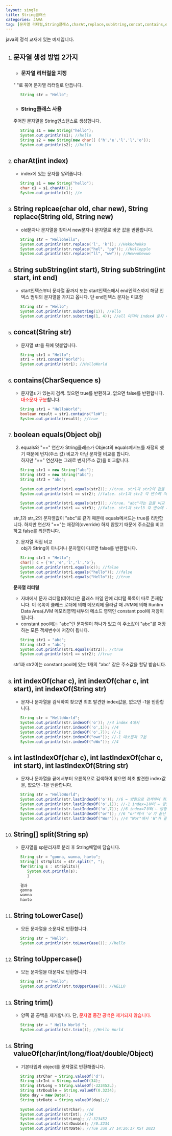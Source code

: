 ```yaml
---
layout: single
title: String클래스
categories: JAVA
tag: [문자열 리터럴,String클래스,charAt,replace,subString,concat,contains,equals,indexOf,lastIndexOf,split]
---
```


java의 정석 교재에 있는 예제입니다.

1. ## 문자열 생성 방법 2가지
   - ### 문자열 리터럴을 지정   
   &#34; &#34;로 묶어 문자열 리터럴로 만듭니다.   
   ```java
      String str = "Hello";
   ```   

   - ### String클래스 사용   
   주어진 문자열을 String인스턴스로 생성합니다.   
   ```java   
      String s1 = new String("hello");
      System.out.println(s1); //hello   
      String s2 = new String(new char[] {'h','e','l','l','o'});
      System.out.println(s2); //hello
   ```   
1. ## charAt(int index)      
   * index에 있는 문자를 알려줍니다.   
   ```java   
      String s1 = new String("hello");
      char c1 = s1.charAt(1);
      System.out.println(c1); //e
   ```
1. ## String replcae(char old, char new), String replace(String old, String new)
   * old문자나 문자열을 찾아서 new문자나 문자열로 바꾼 값을 반환합니다.
   ```java
      String str = "Hellohello";
      System.out.println(str.replace('l', 'k')); //Hekkohekko
      System.out.println(str.replace("hel", "pp")); //Hellopplo
      System.out.println(str.replace("ll", "ww")); //Hewwohewwo
   ``` 
1. ## String subString(int start), String subString(int start, int end)
   * start인덱스부터 문자열 끝까지 또는 start인덱스에서 end인덱스까지  해당 인덱스 범위의 문자열을 가지고 옵니다. 단 end인덱스 문자는 미포함
   ```java
      String str = "Hello";
      System.out.println(str.substring(1)); //ello
      System.out.println(str.substring(1, 4)); //ell 마지막 index4 문자 미포함
   ```
1. ## concat(String str)   
   * 문자열 str을 뒤에 덧붙입니다.
   ```java
      String str1 = "Hello";
      str1 = str1.concat("World");
      System.out.println(str1); //HelloWorld
   ```
1. ## contains(CharSequence s)
   * 문자열s 가 있는지 검색. 있으면 true를 반환하고, 없으면 false를 반환합니다. <span style="color:red">대소문자 구분</span>합니다.
   ```java
      String str1 = "HelloWorld";
      boolean result = str1.contains("loW");
      System.out.println(result); //true
   ```
1. ## boolean equals(Object obj)

   2. equals와 "==" 연산자
   String클래스가 Object의 equals메서드를 재정의 했기 때문에 번지(주소 값) 비교가 아닌 문자열 비교를 합니다.   
   하지만 "==" 연산자는 그래로 번지(주소 값)을 비교합니다.   
   ```java
      String str1 = new String("abc");
      String str2 = new String("abc");
      String str3 = "abc";
      
      System.out.println(str1.equals(str2)); //true. str1과 str2의 값을 비교  
      System.out.println(str1 == str2); //false. str1과 str2 각 변수에 저장된 주소 값을 비교

      System.out.println(str1.equals(str3)); //true. "abc"라는 값을 비교
      System.out.println(str1 == str3); //false. str1과 strl3 각 변수에 저장된 주소 값을 비교
   ```
   str_1과 str_2의 문자열값이 "abc"로 같기 때문에 equals메서드는 true를 리턴합니다. 하지만 연산자 "=="는 재정의(override) 하지 않았기 때문에 주소값을 비교하고 false를 리턴합니다.
   
   2. 문자열 직접 비교   
   obj가 String이 아니거나 문자열이 다르면 false를 반환합니다.   
   ```java
      String str1 = "Hello";
      char[] c = {'H','e','l','l','o'};
      System.out.println(str1.equals(c)); //false
      System.out.println(str1.equals("hello")); //false
      System.out.println(str1.equals("Hello")); //true
   ```

   __문자열 리터럴__   
   + 자바에서 문자 리터럴(데이터)은 클래스 파일 안에 리터럴 목록이 따로 존재합니다. 이 목록이 클래스 로더에 의해 메모리에 올라갈 때 JVM에 의해 Runtim Data Area(JVM 메모리영역)내부의 메소드 영역인 constant pool에 저장이 됩니다.   
   + constant pool에는 "abc"란 문자열이 하나가 있고 이 주소값이 "abc"를 저장하는 모든 객체변수에 저장이 됩니다.   
   ```java
      String str1 = "abc";
      String str2 = "abc";
      System.out.println(str1.equals(str2)); //true
      System.out.println(str1 == str2); //true
   ```   
   str1과 str2이는 constant pool에 있는 1개의 "abc" 같은 주소값을 할당 받습니다.   

1. ## int indexOf(char c), int indexOf(char c, int start), int indexOf(String str)   
   * 문자나 문자열을 검색하여 찾으면 최초 발견한 index값을, 없으면 -1을 반환합니다.   
   ```java
      String str = "HelloWorld";
      System.out.println(str.indexOf('o')); //4 index 4에서
      System.out.println(str.indexOf('o',1)); //4
      System.out.println(str.indexOf('o',7)); //-1
      System.out.println(str.indexOf("owo")); //-1 대소문자 구분
      System.out.println(str.indexOf("oWo")); //4
   ```
1. ## int lastIndexOf(char c), int lastIndexOf(char c, int start), int lastIndexOf(String str)
   * 문자나 문자열을 끝에서부터 오른쪽으로 검색하여 찾으면 최초 발견한 index값을, 없으면 -1을 반환합니다.   
   ```java
      String str = "HelloWorld";
      System.out.println(str.lastIndexOf('o')); //6 ← 방향으로 검색하여 최초 'o'발견 index
      System.out.println(str.lastIndexOf('o',1)); //-1 index=1부터 ← 방향으로 검색. 
      System.out.println(str.lastIndexOf('o',7)); //6 index=7부터 ← 방향으로 검색.
      System.out.println(str.lastIndexOf("or")); //6 "or"에서 'o'가 끝난 지점의 index
      System.out.println(str.lastIndexOf("Wor")); //4 "Wor"에서 'W'가 끝난 지점의 index
   ```
1. ## String[] split(String sp)   
   * 문자열을 sp분리자로 분리 후 String배열에 담습니다.   
   ```java   
      String str = "gonna, wanna, havto";
      String[] strSplits = str.split(", ");
      for(String s : strSplits){
         System.out.println(s);
         }
      
      결과
      gonna
      wanna
      havto
   ```
1. ## String toLowerCase()
   * 모든 문자열을 소문자로 반환합니다.
   ```java
      String str = "Hello";
      System.out.println(str.toLowerCase()); //hello
   ```
1. ## String toUppercase()
   * 모든 문자열을 대문자로 반환합니다.
   ```java
      String str = "Hello";
      System.out.println(str.toUpperCase()); //HELLO
   ```
1. ## String trim()
   * 양쪽 끝 공백을 제거합니다. 단, <span style="color:red">문자열 중간 공백은 제거되지 않습니다.</span>
   ```java
      String str = " Hello World ";
      System.out.println(str.trim()); //Hello World
   ```
1. ## String valueOf(char/int/long/float/double/Object)
   * 기본타입과 object를 문자열로 반환해줍니다.   
   ```java   
      String strChar = String.valueOf('d');   
      String strInt = String.valueOf(34);   
      String strLong = String.valueOf(-323452L);   
      String strDouble = String.valueOf(0.3234);   
      Date day = new Date();   
      String strDate = String.valueOf(day);//
      
      System.out.println(strChar); //d   
      System.out.println(strInt); //34   
      System.out.println(strLong); //-323452   
      System.out.println(strDouble); //0.3234   
      System.out.println(strDate); //Tue Jun 27 14:26:17 KST 2023   
   ```   
  


